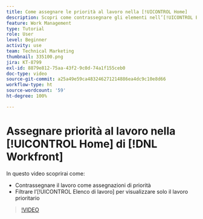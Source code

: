 ```yaml
---
title: Come assegnare le priorità al lavoro nella [!UICONTROL Home]
description: Scopri come contrassegnare gli elementi nell’[!UICONTROL Elenco di lavoro] come assegnazioni prioritarie nella pagina Home. Quindi filtrare l’elenco per visualizzare il lavoro con priorità in  [!DNL  Workfront].
feature: Work Management
type: Tutorial
role: User
level: Beginner
activity: use
team: Technical Marketing
thumbnail: 335100.png
jira: KT-8799
exl-id: 8879e812-75aa-43f2-9c0d-74a1f155ceb0
doc-type: video
source-git-commit: a25a49e59ca483246271214886ea4dc9c10e8d66
workflow-type: ht
source-wordcount: '59'
ht-degree: 100%

---
```


# Assegnare priorità al lavoro nella [!UICONTROL Home] di [!DNL Workfront]

In questo video scoprirai come:

* Contrassegnare il lavoro come assegnazioni di priorità
* Filtrare l’[!UICONTROL Elenco di lavoro] per visualizzare solo il lavoro prioritario

>[!VIDEO](https://video.tv.adobe.com/v/335100/?quality=12&learn=on)
